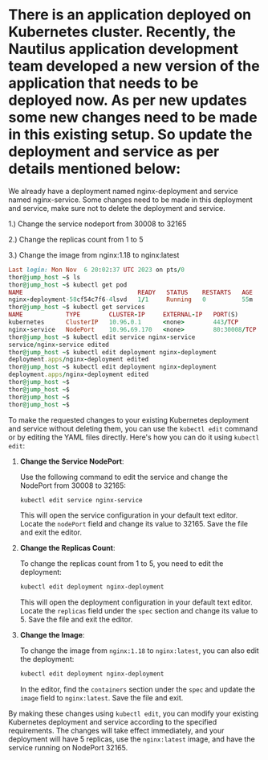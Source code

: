 # There is an application deployed on Kubernetes cluster. Recently, the Nautilus application development team developed a new version of the application that needs to be deployed now. As per new updates some new changes need to be made in this existing setup. So update the deployment and service as per details mentioned below:


We already have a deployment named nginx-deployment and service named nginx-service. Some changes need to be made in this deployment and service, make sure not to delete the deployment and service.

1.) Change the service nodeport from 30008 to 32165

2.) Change the replicas count from 1 to 5

3.) Change the image from nginx:1.18 to nginx:latest




```ruby
Last login: Mon Nov  6 20:02:37 UTC 2023 on pts/0
thor@jump_host ~$ ls
thor@jump_host ~$ kubectl get pod
NAME                                READY   STATUS    RESTARTS   AGE
nginx-deployment-58cf54c7f6-4lsvd   1/1     Running   0          55m
thor@jump_host ~$ kubectl get services
NAME            TYPE        CLUSTER-IP     EXTERNAL-IP   PORT(S)        AGE
kubernetes      ClusterIP   10.96.0.1      <none>        443/TCP        97m
nginx-service   NodePort    10.96.69.170   <none>        80:30008/TCP   56m
thor@jump_host ~$ kubectl edit service nginx-service
service/nginx-service edited
thor@jump_host ~$ kubectl edit deployment nginx-deployment
deployment.apps/nginx-deployment edited
thor@jump_host ~$ kubectl edit deployment nginx-deployment
deployment.apps/nginx-deployment edited
thor@jump_host ~$ 
thor@jump_host ~$ 
thor@jump_host ~$ 
thor@jump_host ~$ 
```


To make the requested changes to your existing Kubernetes deployment and service without deleting them, you can use the `kubectl edit` command or by editing the YAML files directly. Here's how you can do it using `kubectl edit`:

1. **Change the Service NodePort**:

   Use the following command to edit the service and change the NodePort from 30008 to 32165:

   ```bash
   kubectl edit service nginx-service
   ```

   This will open the service configuration in your default text editor. Locate the `nodePort` field and change its value to 32165. Save the file and exit the editor.

2. **Change the Replicas Count**:

   To change the replicas count from 1 to 5, you need to edit the deployment:

   ```bash
   kubectl edit deployment nginx-deployment
   ```

   This will open the deployment configuration in your default text editor. Locate the `replicas` field under the `spec` section and change its value to 5. Save the file and exit the editor.

3. **Change the Image**:

   To change the image from `nginx:1.18` to `nginx:latest`, you can also edit the deployment:

   ```bash
   kubectl edit deployment nginx-deployment
   ```

   In the editor, find the `containers` section under the `spec` and update the `image` field to `nginx:latest`. Save the file and exit.

By making these changes using `kubectl edit`, you can modify your existing Kubernetes deployment and service according to the specified requirements. The changes will take effect immediately, and your deployment will have 5 replicas, use the `nginx:latest` image, and have the service running on NodePort 32165.

